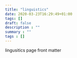 ```yaml
---
title: "linguistics"
date: 2020-03-23T16:29:49+01:00
tags: []
draft: false
description : ""
summary : ""
tags : [] 
---
```


lingusitics page front matter